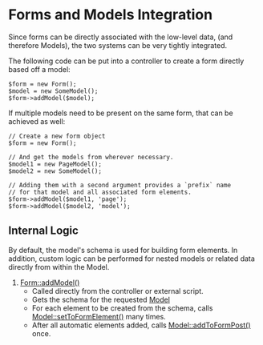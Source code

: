 # Forms and Models Integration

Since forms can be directly associated with the low-level data, (and therefore Models), the two systems can be very tightly integrated.

The following code can be put into a controller to create a form directly based off a model:

    $form = new Form();
    $model = new SomeModel();
    $form->addModel($model);

If multiple models need to be present on the same form, that can be achieved as well:

    // Create a new form object
    $form = new Form();
    
    // And get the models from wherever necessary.
    $model1 = new PageModel();
    $model2 = new SomeModel();
    
    // Adding them with a second argument provides a `prefix` name
    // for that model and all associated form elements.
    $form->addModel($model1, 'page');
    $form->addModel($model2, 'model');

## Internal Logic

By default, the model's schema is used for building form elements.  In addition, custom logic can be performed for nested models or related data directly from within the Model.

1. [Form::addModel()]
    * Called directly from the controller or external script.
    * Gets the schema for the requested [Model]
    * For each element to be created from the schema, calls [Model::setToFormElement()] many times.
    * After all automatic elements added, calls [Model::addToFormPost()] once.

[Form]: http://docs.corepl.us/phpdoc/classes/Form.html
[Form::addModel()]: http://docs.corepl.us/phpdoc/classes/Form.html#method_addModel
[Model]: http://docs.corepl.us/phpdoc/classes/Model.html
[Model::setToFormElement()]: http://docs.corepl.us/phpdoc/classes/Model.html#method_setToFormElement
[Model::addToFormPost()]:http://docs.corepl.us/phpdoc/classes/Model.html#method_addToFormPost